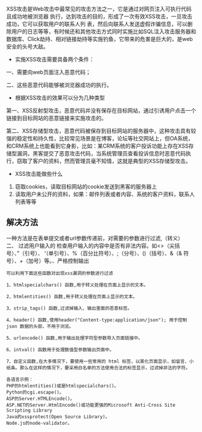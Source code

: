 XSS攻击是Web攻击中最常见的攻击方法之一，它是通过对网页注入可执行代码且成功地被浏览器
执行，达到攻击的目的，形成了一次有效XSS攻击，一旦攻击成功，它可以获取用户的联系人列
表，然后向联系人发送虚假诈骗信息，可以删除用户的日志等等，有时候还和其他攻击方式同时实施比如SQL注入攻击服务器和数据库、Click劫持、相对链接劫持等实施钓鱼，它带来的危害是巨大的，是web安全的头号大敌。


* 实施XSS攻击需要具备两个条件：

一、需要向web页面注入恶意代码；  

二、这些恶意代码能够被浏览器成功的执行。

* 根据XSS攻击的效果可以分为几种类型  

第一、XSS反射型攻击，恶意代码并没有保存在目标网站，通过引诱用户点击一个链接到目标网站的恶意链接来实施攻击的。

第二、XSS存储型攻击，恶意代码被保存到目标网站的服务器中，这种攻击具有较强的稳定性和持久性，比较常见场景是在博客，论坛等社交网站上，但OA系统，和CRM系统上也能看到它身影，比如：某CRM系统的客户投诉功能上存在XSS存储型漏洞，黑客提交了恶意攻击代码，当系统管理员查看投诉信息时恶意代码执行，窃取了客户的资料，然而管理员毫不知情，这就是典型的XSS存储型攻击。  


* XSS攻击能做些什么  

1. 窃取cookies，读取目标网站的cookie发送到黑客的服务器上  
2. 读取用户未公开的资料，如果：邮件列表或者内容、系统的客户资料，联系人列表等等


## 解决方法  
一种方法是在表单提交或者url参数传递前，对需要的参数进行过滤,（转义）  
二、 过滤用户输入的 检查用户输入的内容中是否有非法内容。如<>（尖括号）、”（引号）、 ‘（单引号）、%（百分比符号）、;（分号）、()（括号）、&（& 符号）、+（加号）等。、严格控制输出
```shell
可以利用下面这些函数对出现xss漏洞的参数进行过滤

1、htmlspecialchars() 函数,用于转义处理在页面上显示的文本。

2、htmlentities() 函数,用于转义处理在页面上显示的文本。

3、strip_tags() 函数,过滤掉输入、输出里面的恶意标签。

4、header() 函数,使用header("Content-type:application/json"); 用于控制 json 数据的头部，不用于浏览。

5、urlencode() 函数,用于输出处理字符型参数带入页面链接中。

6、intval() 函数用于处理数值型参数输出页面中。

7、自定义函数,在大多情况下，要使用一些常用的 html 标签，以美化页面显示，如留言、小纸条。那么在这样的情况下，要采用白名单的方法使用合法的标签显示，过滤掉非法的字符。

各语言示例：
PHP的htmlentities()或是htmlspecialchars()。
Python的cgi.escape()。
ASP的Server.HTMLEncode()。
ASP.NET的Server.HtmlEncode()或功能更强的Microsoft Anti-Cross Site Scripting Library
Java的xssprotect(Open Source Library)。
Node.js的node-validator。
```